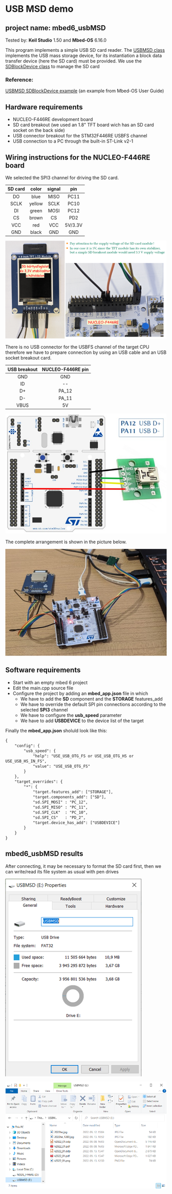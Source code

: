 # USB MSD demo
## project name: mbed6_usbMSD
Tested by: **Keil Studio** 1.50 and **Mbed-OS** 6.16.0

This program implements a simple USB SD card reader.
The [USBMSD class](https://os.mbed.com/docs/mbed-os/v6.15/apis/usbmsd.html) implements the USB mass storage device, 
for its instantiation a block data transfer device (here the SD card) must be provided.
We use the [SDBlockDevice class](https://os.mbed.com/docs/mbed-os/v6.15/apis/sdblockdevice.html) to manage the SD card

### Reference:
[USBMSD SDBlockDevice example](https://os.mbed.com/docs/mbed-os/v6.15/apis/usbmsd.html) (an example from Mbed-OS User Guide)

## Hardware requirements
* NUCLEO-F446RE development board
* SD card breakout (we used an 1.8" TFT board wich has an SD card socket on the back side)
* USB connector breakout for the STM32F446RE USBFS channel
* USB connection to a PC through the built-in ST-Link v2-1

## Wiring instructions for the NUCLEO-F446RE board

We selected the SPI3 channel for driving the SD card. 

| SD card | color | signal |pin   |
|:-------:|:----: |:-----:|:-------:|
|  DO    | blue   | MISO  | PC11    |
|  SCLK  | yellow | SCLK  | PC10    |
|  DI    | green  | MOSI  | PC12    |
|  CS    | brown  | CS    | PD2     |
|  VCC   | red    | VCC   | 5V/3.3V |
|  GND   | black  | GND   | GND     |

![](./images/SD_wiring.png)


There is no USB connector for the USBFS channel of the target CPU therefore we have to prepare connection
by using an USB cable and an USB socket breakout card.

| USB breakout  | NUCLEO-F446RE pin   |
|:-------:|:-----: |
|  GND    |GND     | 
|  ID     | --     | 
|  D+     | PA_12  |
|  D-     | PA_11  | 
|  VBUS   | 5V     | 


![](./images/USB_wiring.jpg)

The complete arrangement is shown in the picture below.

![](./images/USBMSD_arrangement.jpg)

## Software requirements
* Start with an empty mbed 6 project
* Edit the main.cpp source file
* Configure the project by adding an **mbed_app.json** file in which
    * We have to add the **SD** component and the **STORAGE** features_add
    * We have to override the default SPI pin connections according to the selected **SPI3** channel
    * We have to configure the **usb_speed** parameter
    * We have to add **USBDEVICE** to the device list of the target

Finally the **mbed_app.json** sholuld look like this: 

```
{
    "config": {
        "usb_speed": {
            "help": "USE_USB_OTG_FS or USE_USB_OTG_HS or USE_USB_HS_IN_FS",
            "value": "USE_USB_OTG_FS"
        }
    },    
    "target_overrides": {
        "*": {       
            "target.features_add": ["STORAGE"],
            "target.components_add": ["SD"],            
            "sd.SPI_MOSI" : "PC_12",
            "sd.SPI_MISO" : "PC_11",
            "sd.SPI_CLK"  : "PC_10",
            "sd.SPI_CS"   : "PD_2",
            "target.device_has_add": ["USBDEVICE"]     
        }
    }
}
```
## mbed6_usbMSD results
After connecting, it may be necessary to format the SD card first, 
then we can write/read its file system as usual with pen drives

![](./images/USBMSD_properties.png)

![](./images/USBMSD_files.png)

